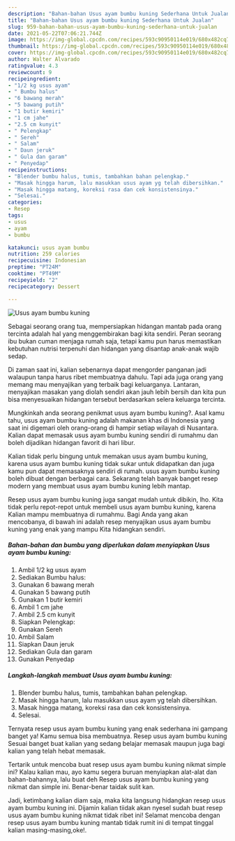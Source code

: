 ```yaml
---
description: "Bahan-bahan Usus ayam bumbu kuning Sederhana Untuk Jualan"
title: "Bahan-bahan Usus ayam bumbu kuning Sederhana Untuk Jualan"
slug: 959-bahan-bahan-usus-ayam-bumbu-kuning-sederhana-untuk-jualan
date: 2021-05-22T07:06:21.744Z
image: https://img-global.cpcdn.com/recipes/593c90950114e019/680x482cq70/usus-ayam-bumbu-kuning-foto-resep-utama.jpg
thumbnail: https://img-global.cpcdn.com/recipes/593c90950114e019/680x482cq70/usus-ayam-bumbu-kuning-foto-resep-utama.jpg
cover: https://img-global.cpcdn.com/recipes/593c90950114e019/680x482cq70/usus-ayam-bumbu-kuning-foto-resep-utama.jpg
author: Walter Alvarado
ratingvalue: 4.3
reviewcount: 9
recipeingredient:
- "1/2 kg usus ayam"
- " Bumbu halus"
- "6 bawang merah"
- "5 bawang putih"
- "1 butir kemiri"
- "1 cm jahe"
- "2.5 cm kunyit"
- " Pelengkap"
- " Sereh"
- " Salam"
- " Daun jeruk"
- " Gula dan garam"
- " Penyedap"
recipeinstructions:
- "Blender bumbu halus, tumis, tambahkan bahan pelengkap."
- "Masak hingga harum, lalu masukkan usus ayam yg telah dibersihkan."
- "Masak hingga matang, koreksi rasa dan cek konsistensinya."
- "Selesai."
categories:
- Resep
tags:
- usus
- ayam
- bumbu

katakunci: usus ayam bumbu 
nutrition: 259 calories
recipecuisine: Indonesian
preptime: "PT24M"
cooktime: "PT49M"
recipeyield: "2"
recipecategory: Dessert

---
```



![Usus ayam bumbu kuning](https://img-global.cpcdn.com/recipes/593c90950114e019/680x482cq70/usus-ayam-bumbu-kuning-foto-resep-utama.jpg)

Sebagai seorang orang tua, mempersiapkan hidangan mantab pada orang tercinta adalah hal yang menggembirakan bagi kita sendiri. Peran seorang ibu bukan cuman menjaga rumah saja, tetapi kamu pun harus memastikan kebutuhan nutrisi terpenuhi dan hidangan yang disantap anak-anak wajib sedap.

Di zaman  saat ini, kalian sebenarnya dapat mengorder panganan jadi walaupun tanpa harus ribet membuatnya dahulu. Tapi ada juga orang yang memang mau menyajikan yang terbaik bagi keluarganya. Lantaran, menyajikan masakan yang diolah sendiri akan jauh lebih bersih dan kita pun bisa menyesuaikan hidangan tersebut berdasarkan selera keluarga tercinta. 



Mungkinkah anda seorang penikmat usus ayam bumbu kuning?. Asal kamu tahu, usus ayam bumbu kuning adalah makanan khas di Indonesia yang saat ini digemari oleh orang-orang di hampir setiap wilayah di Nusantara. Kalian dapat memasak usus ayam bumbu kuning sendiri di rumahmu dan boleh dijadikan hidangan favorit di hari libur.

Kalian tidak perlu bingung untuk memakan usus ayam bumbu kuning, karena usus ayam bumbu kuning tidak sukar untuk didapatkan dan juga kamu pun dapat memasaknya sendiri di rumah. usus ayam bumbu kuning boleh dibuat dengan berbagai cara. Sekarang telah banyak banget resep modern yang membuat usus ayam bumbu kuning lebih mantap.

Resep usus ayam bumbu kuning juga sangat mudah untuk dibikin, lho. Kita tidak perlu repot-repot untuk membeli usus ayam bumbu kuning, karena Kalian mampu membuatnya di rumahmu. Bagi Anda yang akan mencobanya, di bawah ini adalah resep menyajikan usus ayam bumbu kuning yang enak yang mampu Kita hidangkan sendiri.

<!--inarticleads1-->

##### Bahan-bahan dan bumbu yang diperlukan dalam menyiapkan Usus ayam bumbu kuning:

1. Ambil 1/2 kg usus ayam
1. Sediakan  Bumbu halus:
1. Gunakan 6 bawang merah
1. Gunakan 5 bawang putih
1. Gunakan 1 butir kemiri
1. Ambil 1 cm jahe
1. Ambil 2.5 cm kunyit
1. Siapkan  Pelengkap:
1. Gunakan  Sereh
1. Ambil  Salam
1. Siapkan  Daun jeruk
1. Sediakan  Gula dan garam
1. Gunakan  Penyedap




<!--inarticleads2-->

##### Langkah-langkah membuat Usus ayam bumbu kuning:

1. Blender bumbu halus, tumis, tambahkan bahan pelengkap.
1. Masak hingga harum, lalu masukkan usus ayam yg telah dibersihkan.
1. Masak hingga matang, koreksi rasa dan cek konsistensinya.
1. Selesai.




Ternyata resep usus ayam bumbu kuning yang enak sederhana ini gampang banget ya! Kamu semua bisa membuatnya. Resep usus ayam bumbu kuning Sesuai banget buat kalian yang sedang belajar memasak maupun juga bagi kalian yang telah hebat memasak.

Tertarik untuk mencoba buat resep usus ayam bumbu kuning nikmat simple ini? Kalau kalian mau, ayo kamu segera buruan menyiapkan alat-alat dan bahan-bahannya, lalu buat deh Resep usus ayam bumbu kuning yang nikmat dan simple ini. Benar-benar taidak sulit kan. 

Jadi, ketimbang kalian diam saja, maka kita langsung hidangkan resep usus ayam bumbu kuning ini. Dijamin kalian tiidak akan nyesel sudah buat resep usus ayam bumbu kuning nikmat tidak ribet ini! Selamat mencoba dengan resep usus ayam bumbu kuning mantab tidak rumit ini di tempat tinggal kalian masing-masing,oke!.

